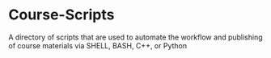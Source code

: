 # Course-Scripts
A directory of scripts that are used to automate the workflow and publishing of course materials via SHELL,  BASH, C++, or Python
